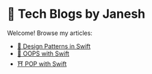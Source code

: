 # 📘 Tech Blogs by Janesh

Welcome! Browse my articles:

- [🧠 Design Patterns in Swift](https://janeshsutharios.github.io/TechBlogs/iOS/Design-Patterns-In-Swift)
- [🎨 OOPS with Swift](https://janeshsutharios.github.io/TechBlogs/iOS/OOPS-Concepts/OOPS-Concepts)
- [⛩️ POP with Swift]([https://github.com/janeshsutharios/TechBlogs/blob/main/docs/iOS/](https://janeshsutharios.github.io/TechBlogs/iOS/)OOPS-Concepts/POP-Conccepts)

